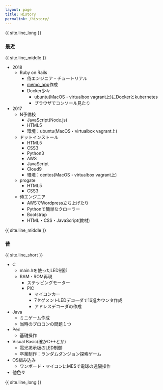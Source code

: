 ```yaml
---
layout: page
title: History
permalink: /history/
---
```

{{ site.line_long }}

### 最近<!--：long long ago-->
{{ site.line_middle }}
- 2018
    - Ruby on Rails
        - 侍エンジニア・チュートリアル
        - [memo_app](https://rocky-sea-87266.herokuapp.com)作成
        - Docker少々
            - ubuntu(MacOS・virtualbox vagrant上)にDockerとkubernetes
            - ブラウザでコンソール見たり
- 2017<!--：Recently Studying-->
    - N予備校
        - JavaScript(Node.js)
        - HTML5
        - 環境：ubuntu(MacOS・virtualbox vagrant上)
    - ドットインストール
        - HTML5
        - CSS3
        - Python3
        - AWS
        - JavaScript
        - Cloud9
        - 環境：centos(MacOS・virtualbox vagrant上)
    - progate
        - HTML5
        - CSS3
    - 侍エンジニア
        - AWSでWordpress立ち上げたり
        - Pythonで簡単なクローラー
        - Bootstrap
        - HTML・CSS・JavaScript(教材)

{{ site.line_middle }}

### 昔<!--：long long ago-->
{{ site.line_short }}
- C
    - main.hを使ったLED制御
    - RAM・ROM再現
        - ステッピングモーター
        - PIC
            - マイコンカー
            - 7セグメントLEDデコーダで16進カウンタ作成
            - アドレスデコーダの作成
- Java
    - ミニゲーム作成
    - 当時のプロコンの問題１つ
- Perl
    - 基礎操作
- Visual Basic(確かC++とか)
    - 電光掲示板のLED制御
    - 卒業制作：ランダムダンジョン探索ゲーム
- OS組み込み
    - ワンボード・マイコンにMESで電球の遠隔操作
- 他色々

{{ site.line_long }}


